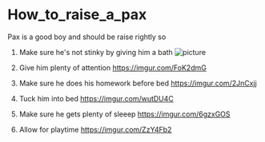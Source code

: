 # How_to_raise_a_pax
Pax is a good boy and should be raise rightly so

1) Make sure he's not stinky by giving him a bath
![picture](https://imgur.com/YCtp2ct)

2) Give him plenty of attention
https://imgur.com/FoK2dmG

2) Make sure he does his homework before bed
https://imgur.com/2JnCxjj

4) Tuck him into bed
https://imgur.com/wutDU4C

5) Make sure he gets plenty of sleeep
https://imgur.com/6gzxGOS

6) Allow for playtime
https://imgur.com/ZzY4Fb2
